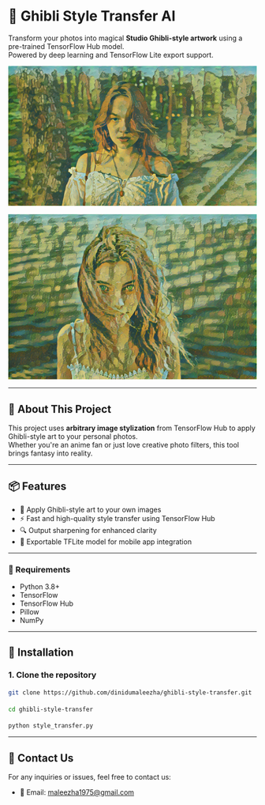 # 🎨 Ghibli Style Transfer AI

Transform your photos into magical **Studio Ghibli-style artwork** using a pre-trained TensorFlow Hub model.  
Powered by deep learning and TensorFlow Lite export support.

<p align="center">
  <img src="results/output_ghibli_style.png" alt="Stylized Image" width="600"/>
</p>
<p align="center">
  <img src="results/output_ghibli_style2.png" alt="Stylized Image" width="600"/>
</p>

---

## 🧠 About This Project

This project uses **arbitrary image stylization** from TensorFlow Hub to apply Ghibli-style art to your personal photos.  
Whether you're an anime fan or just love creative photo filters, this tool brings fantasy into reality.

---

## 📦 Features

- 🎨 Apply Ghibli-style art to your own images
- ⚡ Fast and high-quality style transfer using TensorFlow Hub
- 🔍 Output sharpening for enhanced clarity
- 📲 Exportable TFLite model for mobile app integration

---

### 🔧 Requirements

- Python 3.8+
- TensorFlow
- TensorFlow Hub
- Pillow
- NumPy

---

## 🔧 Installation

### 1. Clone the repository
```bash
git clone https://github.com/dinidumaleezha/ghibli-style-transfer.git

cd ghibli-style-transfer

python style_transfer.py
```
---

## 📧 Contact Us

For any inquiries or issues, feel free to contact us:

- 📧 Email: maleezha1975@gmail.com
